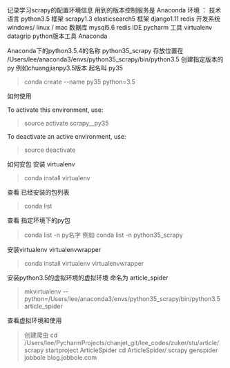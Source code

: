 记录学习scrapy的配置环境信息
用到的版本控制服务是 Anaconda
环境 ：
技术语言 python3.5
框架 scrapy1.3 elasticsearch5
框架 django1.11 redis
开发系统 windows/ linux / mac
数据库 mysql5.6 redis
IDE pycharm
工具 virtualenv datagrip
python版本工具 Anaconda

Anaconda下的python3.5.4的名称 python35_scrapy
存放位置在 /Users/lee/anaconda3/envs/python35_scrapy/bin/python3.5
创建指定版本的py 例如chuangjianpy3.5版本 起名叫 py35
> conda create --name py35 python=3.5

如何使用

To activate this environment, use:

> source activate scrapy__py35

To deactivate an active environment, use:

> source deactivate

如何安包
安装 virtualenv
> conda install virtualenv

查看 已经安装的包列表
> conda list

查看 指定环境下的py包
> conda list -n py名字
例如 conda list -n python35_scrapy

安装virtualenv virtualenvwrapper
> conda install virtualenv virtualenvwrapper

安装python3.5的虚拟环境的虚拟环境 命名为 article_spider

> mkvirtualenv --python=/Users/lee/anaconda3/envs/python35_scrapy/bin/python3.5 article_spider

查看虚拟环境和使用
> 创建爬虫
 cd  /Users/lee/PycharmProjects/chanjet_git/lee_codes/zuker/stu/article/
 scrapy startproject ArticleSpider
 cd ArticleSpider/
 scrapy genspider jobbole blog.jobbole.com






